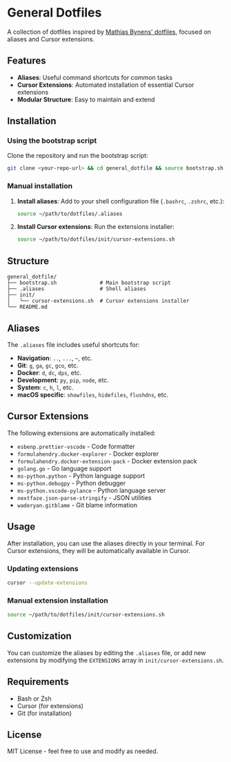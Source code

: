 # General Dotfiles

A collection of dotfiles inspired by [Mathias Bynens' dotfiles](https://github.com/mathiasbynens/dotfiles), focused on aliases and Cursor extensions.

## Features

- **Aliases**: Useful command shortcuts for common tasks
- **Cursor Extensions**: Automated installation of essential Cursor extensions
- **Modular Structure**: Easy to maintain and extend

## Installation

### Using the bootstrap script

Clone the repository and run the bootstrap script:

```bash
git clone <your-repo-url> && cd general_dotfile && source bootstrap.sh
```

### Manual installation

1. **Install aliases**: Add to your shell configuration file (`.bashrc`, `.zshrc`, etc.):
   ```bash
   source ~/path/to/dotfiles/.aliases
   ```

2. **Install Cursor extensions**: Run the extensions installer:
   ```bash
   source ~/path/to/dotfiles/init/cursor-extensions.sh
   ```

## Structure

```
general_dotfile/
├── bootstrap.sh              # Main bootstrap script
├── .aliases                  # Shell aliases
├── init/
│   └── cursor-extensions.sh  # Cursor extensions installer
└── README.md
```

## Aliases

The `.aliases` file includes useful shortcuts for:

- **Navigation**: `..`, `...`, `~`, etc.
- **Git**: `g`, `ga`, `gc`, `gco`, etc.
- **Docker**: `d`, `dc`, `dps`, etc.
- **Development**: `py`, `pip`, `node`, etc.
- **System**: `c`, `h`, `l`, etc.
- **macOS specific**: `showfiles`, `hidefiles`, `flushdns`, etc.

## Cursor Extensions

The following extensions are automatically installed:

- `esbenp.prettier-vscode` - Code formatter
- `formulahendry.docker-explorer` - Docker explorer
- `formulahendry.docker-extension-pack` - Docker extension pack
- `golang.go` - Go language support
- `ms-python.python` - Python language support
- `ms-python.debugpy` - Python debugger
- `ms-python.vscode-pylance` - Python language server
- `nextfaze.json-parse-stringify` - JSON utilities
- `waderyan.gitblame` - Git blame information

## Usage

After installation, you can use the aliases directly in your terminal. For Cursor extensions, they will be automatically available in Cursor.

### Updating extensions

```bash
cursor --update-extensions
```

### Manual extension installation

```bash
source ~/path/to/dotfiles/init/cursor-extensions.sh
```

## Customization

You can customize the aliases by editing the `.aliases` file, or add new extensions by modifying the `EXTENSIONS` array in `init/cursor-extensions.sh`.

## Requirements

- Bash or Zsh
- Cursor (for extensions)
- Git (for installation)

## License

MIT License - feel free to use and modify as needed. 